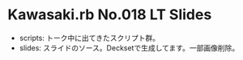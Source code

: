 # Kawasaki.rb No.018 LT Slides

- scripts: トーク中に出てきたスクリプト群。
- slides: スライドのソース。Decksetで生成してます。一部画像削除。

